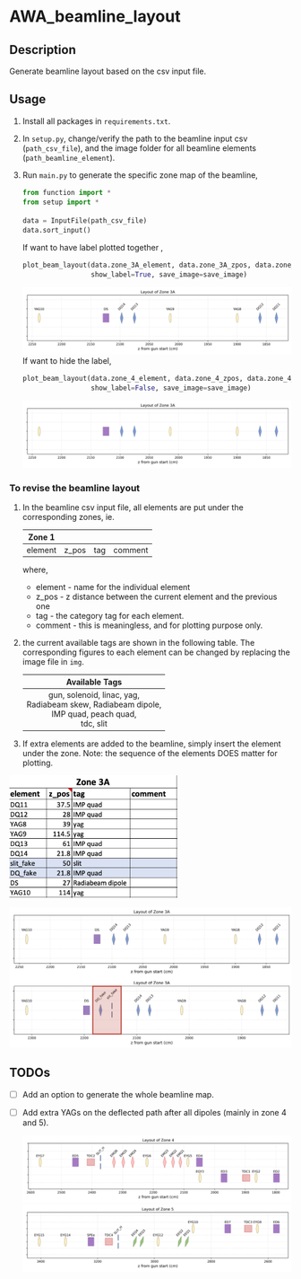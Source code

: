 # AWA_beamline_layout

## Description
Generate beamline layout based on the csv input file.

## Usage
1. Install all packages in `requirements.txt`.

2. In `setup.py`, change/verify the path to the beamline input csv (`path_csv_file`), and the image folder for all beamline elements (`path_beamline_element`).

3. Run `main.py` to generate the specific zone map of the beamline, 
   ```python
   from function import *
   from setup import *
   
   data = InputFile(path_csv_file)
   data.sort_input()
   ```
   If want to have label plotted together , 
   ```python
   plot_beam_layout(data.zone_3A_element, data.zone_3A_zpos, data.zone_3A_tag, data.zone_3A_comment, zone='3A',
                    show_label=True, save_image=save_image)
   ```
   ![img](readme_img/zone_3A.png)
   If want to hide the label, 
   ```python
   plot_beam_layout(data.zone_4_element, data.zone_4_zpos, data.zone_4_tag, data.zone_4_comment, zone='4',
                    show_label=False, save_image=save_image)
   ```
   ![img](readme_img/zone_3A_nolabel.png)

### To revise the beamline layout
1. In the beamline csv input file, all elements are put under the corresponding zones, ie.
   
   | Zone 1  |       |     |         |
   |:-------:|:-----:|:---:|:-------:|
   | element | z_pos | tag | comment |
   where,
   - element - name for the individual element
   - z_pos - z distance between the current element and the previous one
   - tag - the category tag for each element.
   - comment - this is meaningless, and for plotting purpose only. 

2. the current available tags are shown in the following table. The corresponding figures to each element can be changed by replacing the image file in `img`.
   
   | Available Tags                                                                                              |
   |:-----------------------------------------------------------------------------------------------------------:|
   | gun, solenoid, linac, yag, <br/>Radiabeam skew, Radiabeam dipole, <br/>IMP quad, peach quad, <br/>tdc, slit |

3. If extra elements are added to the beamline, simply insert the element under the zone. Note: the sequence of the elements DOES matter for plotting.
<img src="readme_img/zone_3A_fake_input.png" alt="drawing" width="300"/>

   ![img](readme_img/zone_3A_comp.png)

   
   
## TODOs
- [ ] Add an option to generate the whole beamline map.
- [ ] Add extra YAGs on the deflected path after all dipoles (mainly in zone 4 and 5).

   ![img](readme_img/zone_4.png)
   ![img](readme_img/zone_5.png)